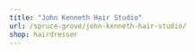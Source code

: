 ```yaml
---
title: "John Kenneth Hair Studio"
url: /spruce-grove/john-kenneth-hair-studio/
shop: hairdresser
---
```


